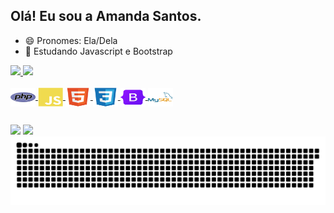 ## Olá! Eu sou a Amanda Santos.
  - 😄 Pronomes: Ela/Dela
  - 🌱 Estudando Javascript e Bootstrap

 <div>
  <a href="https://github.com/Amandadss2307">
  <img height="180em" src="https://github-readme-stats.vercel.app/api?username=Amandadss2307&show_icons=true&theme=midnight-purple&include_all_commits=true&count_private=true"/>
  <img height="180em" src="https://github-readme-stats.vercel.app/api/top-langs/?username=Amandadss2307&layout=compact&langs_count=16&theme=midnight-purple"/>
</div>
<div style="display: inline_block"><br>
  <img align="center" alt="Mandy-PHP" height="30" width="40" src="https://raw.githubusercontent.com/devicons/devicon/master/icons/php/php-original.svg">
  <img align="center" alt="Mandy-Js" height="30" width="40" src="https://raw.githubusercontent.com/devicons/devicon/master/icons/javascript/javascript-plain.svg">
  <img align="center" alt="Mandy-HTML" height="30" width="40" src="https://raw.githubusercontent.com/devicons/devicon/master/icons/html5/html5-original.svg">
  <img align="center" alt="Mandy-CSS" height="30" width="40" src="https://raw.githubusercontent.com/devicons/devicon/master/icons/css3/css3-original.svg">
  <img align="center" alt="Mandy-Bootstrap" height="30" width="40" src="https://raw.githubusercontent.com/devicons/devicon/master/icons/bootstrap/bootstrap-original.svg">
  <img align="center" alt="Mandy-MySql" height="30" width="40" src="https://raw.githubusercontent.com/devicons/devicon/master/icons/mysql/mysql-original-wordmark.svg">
</div>

 ##
 
<div> 
  <a href = "amandaasantos2307@gmail.com"><img src="https://img.shields.io/badge/-Gmail-%23333?style=for-the-badge&logo=gmail&logoColor=purple" target="_blank"></a>
  <a href="https://www.linkedin.com/in/amanda-santos-34b1642bb/" target="_blank"><img src="https://img.shields.io/badge/-LinkedIn-%230077B5?style=for-the-badge&logo=linkedin&logoColor=white" target="_blank"></a>

  <picture>
  <source media="(prefers-color-scheme: dark)" srcset="https://raw.githubusercontent.com/Amandadss2307/Amandadss2307/output/github-contribution-grid-snake-dark.svg">
  <source media="(prefers-color-scheme: light)" srcset="https://raw.githubusercontent.com/Amandadss2307/Amandadss2307/output/github-contribution-grid-snake.svg">
  <img alt="github contribution grid snake animation" src="https://raw.githubusercontent.com/Amandadss2307/Amandadss2307/output/github-contribution-grid-snake.svg">
</picture> 
</div>
